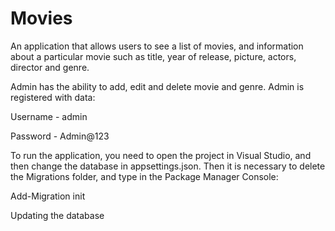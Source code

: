 # Movies
An application that allows users to see a list of movies, and information about a particular movie such as title, year of release, picture, actors, director and genre.


Admin has the ability to add, edit and delete movie and genre.
Admin is registered with data:

Username - admin

Password - Admin@123


To run the application, you need to open the project in Visual Studio, and then change the database in appsettings.json.
Then it is necessary to delete the Migrations folder, and type in the Package Manager Console:

Add-Migration init

Updating the database
